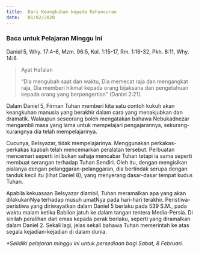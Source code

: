 ```yaml
---
title:  Dari Keangkuhan kepada Kehancuran
date:   01/02/2020
---
```


### Baca untuk Pelajaran Minggu Ini
Daniel 5, Why. 17:4-6, Mzm. 96:5, Kol. 1:15-17, Rm. 1:16-32, Pkh. 8:11, Why. 14:8.

> <p>Ayat Hafalan</p>
> “Dia mengubah saat dan waktu, Dia memecat raja dan mengangkat raja, Dia memberi hikmat kepada orang bijaksana dan pengetahuan kepada orang yang berpengertian” (Daniel 2:21).

Dalam Daniel 5, Firman Tuhan memberi kita satu contoh kukuh akan keangkuhan manusia yang berakhir dalam cara yang menakjubkan dan dramatik. Walaupun seseorang boleh mengatakan bahawa Nebukadnezar mengambil masa yang lama untuk mempelajari pengajarannya, sekurang-kurangnya dia telah mempelajarinya. 

Cucunya, Belsyazar, tidak mempelajarinya. Menggunakan perkakas-perkakas kaabah telah mencemarkan peralatan tersebut. Perbuatan mencemari seperti ini bukan sahaja mencabar Tuhan tetapi ia sama seperti membuat serangan terhadap Tuhan Sendiri. Oleh itu, dengan mengisikan pialanya dengan pelanggaran-pelanggaran, dia bertindak serupa dengan tanduk kecil itu (lihat Daniel 8), yang menyerang dasar-dasar tempat kudus Tuhan. 

Apabila kekuasaan Belsyazar diambil, Tuhan meramalkan apa yang akan dilakukanNya terhadap musuh umatNya pada hari-hari terakhir. Peristiwa-peristiwa yang diriwayatkan dalam Daniel 5 berlaku pada 539 S.M., pada waktu malam ketika Babilon jatuh ke dalam tangan tentera Media-Persia. Di sinilah peralihan dari emas kepada perak berlaku, seperti yang diramalkan dalam Daniel 2. Sekali lagi, jelas sekali bahawa Tuhan memerintah ke atas segala kejadian-kejadian di dalam dunia.

_*Selidiki pelajaran minggu ini untuk persediaan bagi Sabat, 8 Februari._